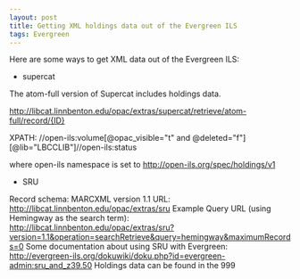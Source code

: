 ```yaml
---
layout: post
title: Getting XML holdings data out of the Evergreen ILS
tags: Evergreen
---
```


Here are some ways to get XML data out of the Evergreen ILS:

* supercat

The atom-full version of Supercat includes holdings data.

http://libcat.linnbenton.edu/opac/extras/supercat/retrieve/atom-full/record/{ID}

XPATH: //open-ils:volume[@opac_visible="t" and @deleted="f"][@lib="LBCCLIB"]//open-ils:status

where open-ils namespace is set to http://open-ils.org/spec/holdings/v1

* SRU

Record schema: MARCXML version 1.1
URL: http://libcat.linnbenton.edu/opac/extras/sru
Example Query URL (using Hemingway as the search term): http://libcat.linnbenton.edu/opac/extras/sru?version=1.1&operation=searchRetrieve&query=hemingway&maximumRecords=0
Some documentation about using SRU with Evergreen: http://evergreen-ils.org/dokuwiki/doku.php?id=evergreen-admin:sru_and_z39.50
Holdings data can be found in the 999


